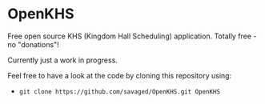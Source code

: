 # OpenKHS
Free open source KHS (Kingdom Hall Scheduling) application. Totally free - no "donations"!

Currently just a work in progress.

Feel free to have a look at the code by cloning this repository using:

* `git clone https://github.com/savaged/OpenKHS.git OpenKHS`
